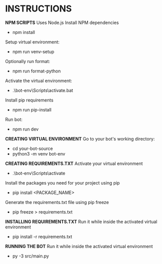 # INSTRUCTIONS

**NPM SCRIPTS**
Uses Node.js
Install NPM dependencies

- npm install

Setup virtual environment:

- npm run venv-setup

Optionally run format:

- npm run format-python

Activate the virtual environment:

- .\bot-env\Scripts\activate.bat

Install pip requirements

- npm run pip-install

Run bot:

- npm run dev

**CREATING VIRTUAL ENVIRONMENT**
Go to your bot's working directory:

- cd your-bot-source
- python3 -m venv bot-env

**CREATING REQUIREMENTS.TXT**
Activate your virtual environment

- .\bot-env\Scripts\activate

Install the packages you need for your project using pip

- pip install <PACKAGE_NAME>

Generate the requirements.txt file using pip freeze

- pip freeze > requirements.txt

**INSTALLING REQUIREMENTS.TXT**
Run it while inside the activated virtual environment

- pip install -r requirements.txt

**RUNNING THE BOT**
Run it while inside the activated virtual environment

- py -3 src/main.py
